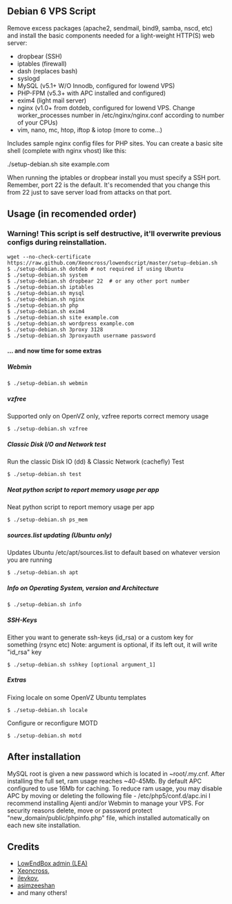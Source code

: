 ## Debian 6 VPS Script

Remove excess packages (apache2, sendmail, bind9, samba, nscd, etc) and install the basic components needed for a light-weight HTTP(S) web server:

 - dropbear (SSH)
 - iptables (firewall)
 - dash (replaces bash)
 - syslogd
 - MySQL (v5.1+ W/O Innodb, configured for lowend VPS)
 - PHP-FPM (v5.3+ with APC installed and configured)
 - exim4 (light mail server)
 - nginx (v1.0+ from dotdeb, configured for lowend VPS. Change worker_processes number in /etc/nginx/nginx.conf according to number of your CPUs)
 - vim, nano, mc, htop, iftop & iotop (more to come...)

Includes sample nginx config files for PHP sites. You can create a basic site shell (complete with nginx vhost) like this:

./setup-debian.sh site example.com

When running the iptables or dropbear install you must specify a SSH port. Remember, port 22 is the default. It's recomended that you change this from 22 just to save server load from attacks on that port.

## Usage (in recomended order)

### Warning! This script is self destructive, it'll overwrite previous configs during reinstallation.

	wget --no-check-certificate https://raw.github.com/Xeoncross/lowendscript/master/setup-debian.sh
	$ ./setup-debian.sh dotdeb # not required if using Ubuntu
	$ ./setup-debian.sh system
	$ ./setup-debian.sh dropbear 22  # or any other port number
	$ ./setup-debian.sh iptables
	$ ./setup-debian.sh mysql
	$ ./setup-debian.sh nginx
	$ ./setup-debian.sh php
	$ ./setup-debian.sh exim4
	$ ./setup-debian.sh site example.com
	$ ./setup-debian.sh wordpress example.com
	$ ./setup-debian.sh 3proxy 3128
	$ ./setup-debian.sh 3proxyauth username password

#### ... and now time for some extras

##### Webmin

	$ ./setup-debian.sh webmin

##### vzfree

Supported only on OpenVZ only, vzfree reports correct memory usage

	$ ./setup-debian.sh vzfree

##### Classic Disk I/O and Network test

Run the classic Disk IO (dd) & Classic Network (cachefly) Test

	$ ./setup-debian.sh test

##### Neat python script to report memory usage per app

Neat python script to report memory usage per app

	$ ./setup-debian.sh ps_mem

##### sources.list updating (Ubuntu only)

Updates Ubuntu /etc/apt/sources.list to default based on whatever version you are running

	$ ./setup-debian.sh apt

##### Info on Operating System, version and Architecture

	$ ./setup-debian.sh info

##### SSH-Keys

Either you want to generate ssh-keys (id_rsa) or a custom key for something (rsync etc)
Note: argument is optional, if its left out, it will write "id_rsa" key

	$ ./setup-debian.sh sshkey [optional argument_1]
    
##### Extras

Fixing locale on some OpenVZ Ubuntu templates

	$ ./setup-debian.sh locale

Configure or reconfigure MOTD

	$ ./setup-debian.sh motd

## After installation

MySQL root is given a new password which is located in ~root/.my.cnf.
After installing the full set, ram usage reaches ~40-45Mb.
By default APC configured to use 16Mb for caching.
To reduce ram usage, you may disable APC by moving or deleting the following file - /etc/php5/conf.d/apc.ini
I recommend installing Ajenti and/or Webmin to manage your VPS.
For security reasons delete, move or password protect "new_domain/public/phpinfo.php" file, which installed automatically on each new site installation.

## Credits

- [LowEndBox admin (LEA)](https://github.com/lowendbox/lowendscript)
- [Xeoncross](https://github.com/Xeoncross/lowendscript),
- [ilevkov](https://github.com/ilevkov/lowendscript),
- [asimzeeshan](https://github.com/asimzeeshan)
- and many others!

